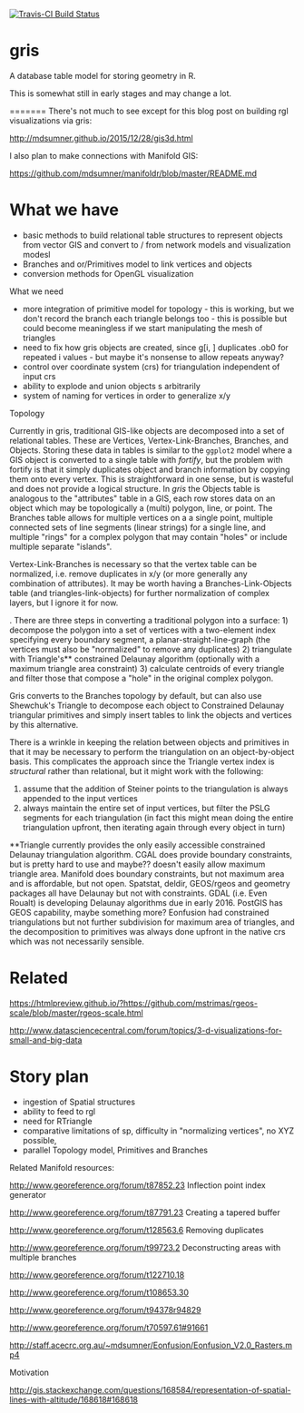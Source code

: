 [![Travis-CI Build Status](https://travis-ci.org/mdsumner/gris.svg?branch=master)](https://travis-ci.org/mdsumner/gris)

# gris

A database table model for storing geometry in R. 

This is somewhat still in early stages and may change a lot. 


=======
There's not much to see except for this blog post on building rgl visualizations via gris: 

http://mdsumner.github.io/2015/12/28/gis3d.html

I also plan to make connections with Manifold GIS: 

https://github.com/mdsumner/manifoldr/blob/master/README.md

# What we have 
 
* basic methods to build relational table structures to represent objects from vector GIS and convert to / from network models and visualization modesl
* Branches and or/Primitives model to link vertices and objects
* conversion methods for OpenGL visualization


What we need

* more integration of primitive model for topology - this is working, but we don't record the branch each triangle belongs too - this is possible but could become meaningless if we start manipulating the mesh of triangles
* need to fix how gris objects are created, since g[i, ] duplicates .ob0 for repeated i values - but maybe it's nonsense to allow repeats anyway?
* control over coordinate system (crs) for triangulation independent of input crs
* ability to explode and union objects s arbitrarily
* system of naming for vertices in order to generalize x/y 



Topology

Currently in gris, traditional GIS-like objects are decomposed into a set of relational tables. These are Vertices, Vertex-Link-Branches, Branches, and Objects. Storing these data in tables is similar to the `ggplot2` model where a GIS object is converted to a single table with *fortify*, but the problem with fortify is that it simply duplicates object and branch information by copying them onto every vertex. This is straightforward in one sense, but is wasteful and does not provide a logical structure. In *gris* the Objects table is analogous to the "attributes" table in a GIS, each row stores data on an object which may be topologically a (multi) polygon,  line, or  point. The Branches table allows for multiple vertices on a a single point, multiple connected sets of line segments (linear strings) for a single line, and multiple "rings" for a complex polygon that may contain "holes" or include multiple separate "islands". 

Vertex-Link-Branches is necessary so that the vertex table can be normalized, i.e. remove duplicates in x/y (or more generally any combination of attributes). It may be worth having a Branches-Link-Objects table (and triangles-link-objects)  for further normalization of complex layers, but I ignore it for now. 

. There are three steps in converting a traditional polygon into a surface: 1) decompose the polygon into a set of vertices with a two-element index specifying every boundary segment, a planar-straight-line-graph (the vertices must also be "normalized" to remove any duplicates) 2) triangulate with Triangle's** constrained Delaunay algorithm (optionally with a maximum triangle area constraint) 3) calculate centroids of every triangle and filter those that compose a "hole" in the original complex polygon. 


Gris converts to the Branches topology by default, but can also use Shewchuk's Triangle to decompose each object to Constrained Delaunay triangular primitives and simply insert tables to link the objects and vertices by this alternative. 

There is a wrinkle in keeping the relation between objects and primitives in that it may be necessary to perform the triangulation on an object-by-object basis. This complicates the approach since the Triangle vertex index is *structural* rather than relational, but it might work with the following: 

1) assume that the addition of Steiner points to the triangulation is always appended to the input vertices
2) always maintain the entire set of input vertices, but filter the PSLG segments for each triangulation (in fact this might mean doing the entire triangulation upfront, then iterating again through every object in turn)

**Triangle currently provides the only easily accessible constrained Delaunay triangulation algorithm. CGAL does provide boundary constraints, but is pretty hard to use and maybe?? doesn't easily allow maximum triangle area. Manifold does boundary constraints, but not maximum area and is affordable, but not open. Spatstat, deldir, GEOS/rgeos and geometry packages all have Delaunay but not with constraints. GDAL (i.e. Even Roualt) is developing Delaunay algorithms due in early 2016. PostGIS has GEOS capability, maybe something more? Eonfusion had constrained triangulations but not further subdivision for maximum area of triangles, and the decomposition to primitives was always done upfront in the native crs which was not necessarily sensible. 


# Related

https://htmlpreview.github.io/?https://github.com/mstrimas/rgeos-scale/blob/master/rgeos-scale.html

http://www.datasciencecentral.com/forum/topics/3-d-visualizations-for-small-and-big-data

# Story plan

- ingestion of Spatial structures
- ability to feed to rgl
- need for RTriangle
- comparative limitations of sp, difficulty in "normalizing vertices", no XYZ possible, 
- parallel Topology model, Primitives and Branches

Related Manifold resources: 

http://www.georeference.org/forum/t87852.23  Inflection point index generator

http://www.georeference.org/forum/t87791.23 Creating a tapered buffer

http://www.georeference.org/forum/t128563.6  Removing duplicates

http://www.georeference.org/forum/t99723.2 Deconstructing areas with multiple branches

http://www.georeference.org/forum/t122710.18

http://www.georeference.org/forum/t108653.30

http://www.georeference.org/forum/t94378r94829

http://www.georeference.org/forum/t70597.61#91661

http://staff.acecrc.org.au/~mdsumner/Eonfusion/Eonfusion_V2.0_Rasters.mp4

Motivation

http://gis.stackexchange.com/questions/168584/representation-of-spatial-lines-with-altitude/168618#168618
